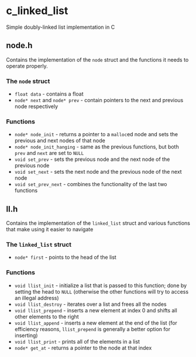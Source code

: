 # c_linked_list
Simple doubly-linked list implementation in C

## node.h
Contains the implementation of the `node` struct and the functions it needs to operate properly.

### The `node` struct
- `float data` - contains a float
- `node* next` and `node* prev` - contain pointers to the next and previous node respectively

### Functions
- `node* node_init` - returns a pointer to a `malloc`ed node and sets the previous and next nodes of that node
- `node* node_init_hanging` - same as the previous functions, but both `prev` and `next` are set to `NULL`
- `void set_prev` - sets the previous node and the next node of the previous node
- `void set_next` - sets the next node and the previous node of the next node
- `void set_prev_next` - combines the functionality of the last two functions

## ll.h
Contains the implementation of the `linked_list` struct and various functions that make using it easier to navigate

### The `linked_list` struct
- `node* first` - points to the head of the list

### Functions
- `void llist_init` - initialize a list that is passed to this function; done by setting the head to `NULL` (otherwise the other functions will try to access an illegal address)
- `void llist_destroy` - iterates over a list and frees all the nodes
- `void llist_prepend` - inserts a new element at index 0 and shifts all other elements to the right
- `void llist_append` - inserts a new element at the end of the list (for efficiency reasons, `llist_prepend` is generally a better option for inserting)
- `void llist_print` - prints all of the elements in a list
- `node* get_at` - returns a pointer to the node at that index
